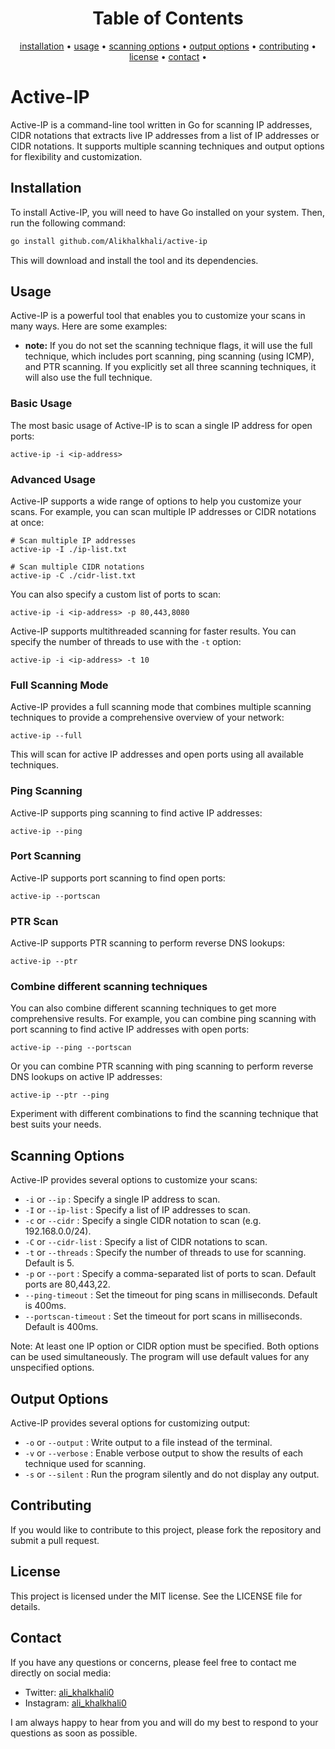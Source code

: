 <h1 align="center">
    Table of Contents
</h1>
<p align="center">
  <a href="#installation">installation</a> •
  <a href="#usage">usage</a> •
  <a href="#scanning-options">scanning options</a> •
  <a href="#output-options">output options</a> •
  <a href="#contributing">contributing</a> •
  <a href="#license">license</a> •
   <a href="#contact">contact</a> •
  </p>

# Active-IP

Active-IP is a command-line tool written in Go for scanning IP addresses, CIDR notations that extracts live IP addresses from a list of IP addresses or CIDR notations. It supports multiple scanning techniques and output options for flexibility and customization.

## Installation

To install Active-IP, you will need to have Go installed on your system. Then, run the following command:

```bash
go install github.com/Alikhalkhali/active-ip
```

This will download and install the tool and its dependencies.

## Usage

Active-IP is a powerful tool that enables you to customize your scans in many ways. Here are some examples:

- **note:** If you do not set the scanning technique flags, it will use the full technique, which includes port scanning, ping scanning (using ICMP), and PTR scanning. If you explicitly set all three scanning techniques, it will also use the full technique.

### Basic Usage

The most basic usage of Active-IP is to scan a single IP address for open ports:

```
active-ip -i <ip-address>
```

### Advanced Usage

Active-IP supports a wide range of options to help you customize your scans. For example, you can scan multiple IP addresses or CIDR notations at once:

```
# Scan multiple IP addresses 
active-ip -I ./ip-list.txt

# Scan multiple CIDR notations
active-ip -C ./cidr-list.txt
```

You can also specify a custom list of ports to scan:

```
active-ip -i <ip-address> -p 80,443,8080
```

Active-IP supports multithreaded scanning for faster results. You can specify the number of threads to use with the `-t` option:

```
active-ip -i <ip-address> -t 10
```

### Full Scanning Mode

Active-IP provides a full scanning mode that combines multiple scanning techniques to provide a comprehensive overview of your network:

```
active-ip --full 
```

This will scan for active IP addresses and open ports using all available techniques.

### Ping Scanning

Active-IP supports ping scanning to find active IP addresses:

```
active-ip --ping 
```

### Port Scanning

Active-IP supports port scanning to find open ports:

```
active-ip --portscan
```

### PTR Scan

Active-IP supports PTR scanning to perform reverse DNS lookups:

```
active-ip --ptr
```

### Combine different scanning techniques

You can also combine different scanning techniques to get more comprehensive results. For example, you can combine ping scanning with port scanning to find active IP addresses with open ports:

```
active-ip --ping --portscan
```

Or you can combine PTR scanning with ping scanning to perform reverse DNS lookups on active IP addresses:

```
active-ip --ptr --ping
```

Experiment with different combinations to find the scanning technique that best suits your needs.

## Scanning Options

Active-IP provides several options to customize your scans:

- `-i` or `--ip` : Specify a single IP address to scan.
- `-I` or `--ip-list` : Specify a list of IP addresses to scan.
- `-c` or `--cidr` : Specify a single CIDR notation to scan (e.g. 192.168.0.0/24).
- `-C` or `--cidr-list` : Specify a list of CIDR notations to scan.
- `-t` or `--threads` : Specify the number of threads to use for scanning. Default is 5.
- `-p` or `--port` : Specify a comma-separated list of ports to scan. Default ports are 80,443,22.
- `--ping-timeout` : Set the timeout for ping scans in milliseconds. Default is 400ms.
- `--portscan-timeout` : Set the timeout for port scans in milliseconds. Default is 400ms.

Note: At least one IP option or CIDR option must be specified. Both options can be used simultaneously. The program will use default values for any unspecified options.

## Output Options

Active-IP provides several options for customizing output:

- `-o` or `--output` : Write output to a file instead of the terminal.
- `-v` or `--verbose` : Enable verbose output to show the results of each technique used for scanning.
- `-s` or `--silent` : Run the program silently and do not display any output.

## Contributing

If you would like to contribute to this project, please fork the repository and submit a pull request.

## License

This project is licensed under the MIT license. See the LICENSE file for details.

## Contact

If you have any questions or concerns, please feel free to contact me directly on social media:

- Twitter: [ali_khalkhali0](https://twitter.com/ali_khalkhali0)
- Instagram: [ali_khalkhali0](https://instagram.com/ali_khalkhali0)

I am always happy to hear from you and will do my best to respond to your questions as soon as possible.

